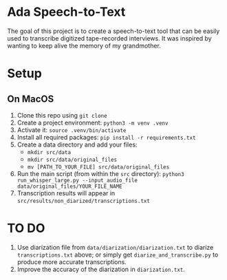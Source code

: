 # Ada Speech-to-Text

The goal of this project is to create a speech-to-text tool that can be easily used to transcribe digitized tape-recorded interviews. It was inspired by wanting to keep alive the memory of my grandmother.

# Setup

## On MacOS

1. Clone this repo using `git clone`
2. Create a project environment: `python3 -m venv .venv`
3. Activate it: `source .venv/bin/activate`
4. Install all required packages: `pip install -r requirements.txt`
5. Create a data directory and add your files:
   - `mkdir src/data`
   - `mkdir src/data/original_files`
   - `mv [PATH_TO_YOUR_FILE] src/data/original_files`
6. Run the main script (from within the `src` directory): `python3 run_whisper_large.py --input_audio_file data/original_files/YOUR_FILE_NAME`
7. Transcription results will appear in `src/results/non_diarized/transcriptions.txt`

# TO DO

1. Use diarization file from `data/diarization/diarization.txt` to diarize `transcriptions.txt` above; or simply get `diarize_and_transcribe.py` to produce more accurate transcriptions.
2. Improve the accuracy of the diarization in `diarization.txt`.
